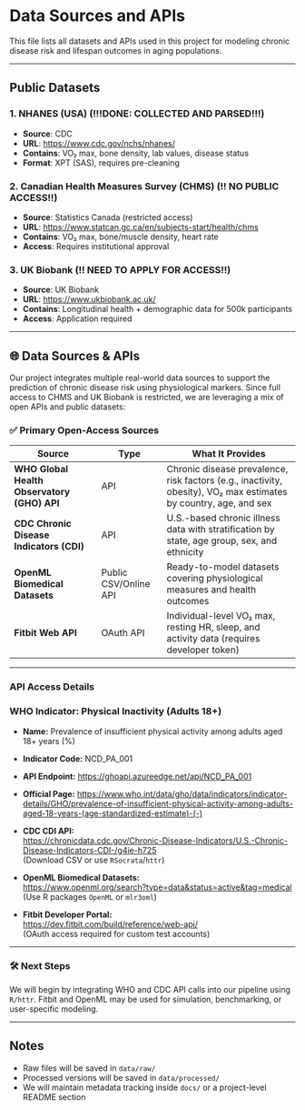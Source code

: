 # Data Sources and APIs

This file lists all datasets and APIs used in this project for modeling chronic disease risk and lifespan outcomes in aging populations.

---

## Public Datasets

### 1. **NHANES (USA)** (!!!DONE: COLLECTED AND PARSED!!!)
- **Source**: CDC
- **URL**: https://www.cdc.gov/nchs/nhanes/
- **Contains**: VO₂ max, bone density, lab values, disease status
- **Format**: XPT (SAS), requires pre-cleaning

### 2. **Canadian Health Measures Survey (CHMS)** (!! NO PUBLIC ACCESS!!)
- **Source**: Statistics Canada (restricted access)
- **URL**: https://www.statcan.gc.ca/en/subjects-start/health/chms
- **Contains**: VO₂ max, bone/muscle density, heart rate
- **Access**: Requires institutional approval

### 3. **UK Biobank** (!! NEED TO APPLY FOR ACCESS!!)
- **Source**: UK Biobank
- **URL**: https://www.ukbiobank.ac.uk/
- **Contains**: Longitudinal health + demographic data for 500k participants
- **Access**: Application required

---

## 🌐 Data Sources & APIs

Our project integrates multiple real-world data sources to support the prediction of chronic disease risk using physiological markers. Since full access to CHMS and UK Biobank is restricted, we are leveraging a mix of open APIs and public datasets:

### ✅ Primary Open-Access Sources

| Source | Type | What It Provides |
|--------|------|------------------|
| **WHO Global Health Observatory (GHO) API** | API | Chronic disease prevalence, risk factors (e.g., inactivity, obesity), VO₂ max estimates by country, age, and sex |
| **CDC Chronic Disease Indicators (CDI)** | API | U.S.-based chronic illness data with stratification by state, age group, sex, and ethnicity |
| **OpenML Biomedical Datasets** | Public CSV/Online API | Ready-to-model datasets covering physiological measures and health outcomes |
| **Fitbit Web API** | OAuth API | Individual-level VO₂ max, resting HR, sleep, and activity data (requires developer token) |

---

### API Access Details
### WHO Indicator: Physical Inactivity (Adults 18+)
- **Name:** Prevalence of insufficient physical activity among adults aged 18+ years (%)
- **Indicator Code:** NCD_PA_001
- **API Endpoint:** https://ghoapi.azureedge.net/api/NCD_PA_001
- **Official Page:** https://www.who.int/data/gho/data/indicators/indicator-details/GHO/prevalence-of-insufficient-physical-activity-among-adults-aged-18-years-(age-standardized-estimate)-(-)

- **CDC CDI API:**  
  https://chronicdata.cdc.gov/Chronic-Disease-Indicators/U.S.-Chronic-Disease-Indicators-CDI-/g4ie-h725  
  (Download CSV or use `RSocrata`/`httr`)

- **OpenML Biomedical Datasets:**  
  https://www.openml.org/search?type=data&status=active&tag=medical  
  (Use R packages `OpenML` or `mlr3oml`)

- **Fitbit Developer Portal:**  
  https://dev.fitbit.com/build/reference/web-api/  
  (OAuth access required for custom test accounts)

---

### 🛠️ Next Steps

We will begin by integrating WHO and CDC API calls into our pipeline using `R/httr`. Fitbit and OpenML may be used for simulation, benchmarking, or user-specific modeling.


---

## Notes
- Raw files will be saved in `data/raw/`
- Processed versions will be saved in `data/processed/`
- We will maintain metadata tracking inside `docs/` or a project-level README section


